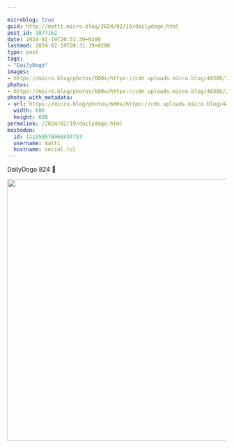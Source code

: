 ```yaml
---

microblog: true
guid: http://matti.micro.blog/2024/02/19/dailydogo.html
post_id: 3877162
date: 2024-02-19T20:31:39+0200
lastmod: 2024-02-19T20:31:39+0200
type: post
tags:
- "DailyDogo"
images:
- https://micro.blog/photos/600x/https://cdn.uploads.micro.blog/44388/2024/65c3ecc535844f3d99d30960a7dd9171.jpg
photos:
- https://micro.blog/photos/600x/https://cdn.uploads.micro.blog/44388/2024/65c3ecc535844f3d99d30960a7dd9171.jpg
photos_with_metadata:
- url: https://micro.blog/photos/600x/https://cdn.uploads.micro.blog/44388/2024/65c3ecc535844f3d99d30960a7dd9171.jpg
  width: 600
  height: 600
permalink: /2024/02/19/dailydogo.html
mastodon:
  id: 111959576969434753
  username: matti
  hostname: social.lol
---
```

DailyDogo 824 🐶

<img src="/media/uploads/2024/65c3ecc535844f3d99d30960a7dd9171.jpg" width="600" height="600" alt="" />
